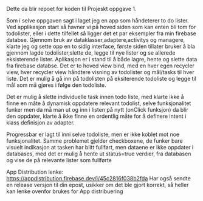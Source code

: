 Dette da blir repoet for koden til Projeskt oppgave 1.


Som i selve oppgaven sagt i laget jeg en app som håndeterer to do lister.
Ved applikasjon start så havner vi på hoved siden som kan enten bli tom for todolister, eller i dette tilfellet så ligger det et par eksempler fra min firebase databse.
Gjennom bruk av dataklasser,adaptere,activitys og managere, klarte jeg og sette opp en to sidig interface, første siden tillater bruker å bla gjennom lagde todolister,slette de,
legge til nye lister og se allerede eksisterende lister. Aplikasjon er i stand til å både lagre, hente og slette data fra firebase databse. Det er to hoved view bind, med en hver egen 
recycler view, hver recycler view håndtere visning av todolister og mål/tasks til hver liste. Det er mulig å gå inn på todolisten på eksiterende todoliste og legge til mål som må gjøres
i følge den todoliste.

Det er mulig å slette individuelle task innen todo liste, med klarte ikke å finne en måte å dynamisk oppdatere relevant todolist, selve funksjonalitet funker men da må man ut og inn
i listen på nytt (onClick funksjon) da blir den oppdater, klarte å ikke finne en ordentlig måte for å definere intent i klass definisjon av adapter.

Progressbar er lagt til inni selve todoliste, men er ikke koblet mot noe funksjonalitet.
Samme problemet gjelder checkboxene, de funker bare visuelt indikasjon at tasken har blitt fullført, men dataene er ikke oppdater i databases, med det er mulig å hente ut status=true verdier,
fra databasen og vise de på relevante lister som fullførte




App Distribution lenke: https://appdistribution.firebase.dev/i/45c2816f038b2fda
Har også sendte en release versjon til din epost, usikker om det ble gjort korrekt, så heller kan lenke ovenfor brukes for App distribuering 

